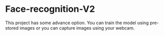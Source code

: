 # Face-recognition-V2
This project has some advance option. You can train the model using pre-stored images or you can capture images using your webcam.
